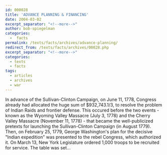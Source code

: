 ```yaml
---
id: 000028
title: 'ADVANCE PLANNING & FINANCING'
date: 2004-03-02
excerpt_separator: "<!--more-->"
author: bob-spiegelman
categories:
  -  facts
permalink: /texts/facts/archives/advance-planning/
redirect_from: /texts/facts/archives/00028.php
excerpt_separator: "<!--more-->"
categories:
  - texts
  - facts
tags:
  - articles
  - archives
  - war
---
```


In advance of the Sullivan-Clinton Campaign, on June 11, 1778, Congress already had allocated the huge sum of $932,743.1/3, to resolve the problem of Indian Raids and frontier defense. This occured before the two events - known as the Wyoming Valley Massacre (July 3, 1778) and the Cherry Valley Massacre (November 11, 1778) - that became the well-publicized pretexts for launching the Sullivan-Clinton Campaign (in August 1779). Then, on February 25, 1779, George Washington's plan for the decisive "Indian expedition" was presented to the rebel Congress, which authorized it. On March 13, New York Legislature ordered 1,000 troops to be recruited for service. The table was set...
